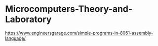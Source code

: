 # Microcomputers-Theory-and-Laboratory
https://www.engineersgarage.com/simple-programs-in-8051-assembly-language/
